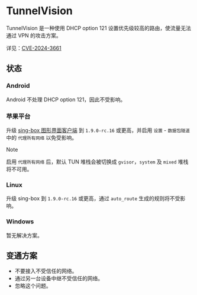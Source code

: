 # TunnelVision

TunnelVision 是一种使用 DHCP option 121 设置优先级较高的路由，使流量无法通过 VPN 的攻击方案。

详见：[CVE-2024-3661](https://cve.mitre.org/cgi-bin/cvename.cgi?name=CVE-2024-3661)

## 状态

### Android

Android 不处理 DHCP option 121，因此不受影响。

### 苹果平台

升级 [sing-box 图形界面客户端](../../clients) 到 `1.9.0-rc.16` 或更高，并启用 `设置` - `数据包隧道` 中的 `代理所有网络` 以免受影响。

> [!NOTE]
> 启用 `代理所有网络` 后，默认 TUN 堆栈会被切换成 `gvisor`，`system` 及 `mixed` 堆栈将不可用。

### Linux

升级 sing-box 到 `1.9.0-rc.16` 或更高，通过 `auto_route` 生成的规则将不受影响。

### Windows

暂无解决方案。

## 变通方案

- 不要接入不受信任的网络。
- 通过另一台设备中继不受信任的网络。
- 忽略这个问题。
